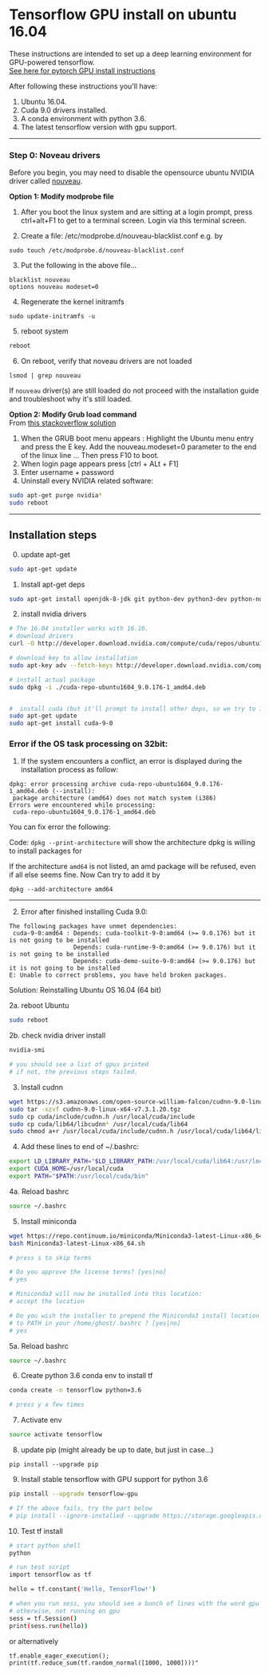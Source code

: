 # Tensorflow GPU install on ubuntu 16.04    

These instructions are intended to set up a deep learning environment for GPU-powered tensorflow.      
[See here for pytorch GPU install instructions](https://github.com/williamFalcon/pytorch-gpu-install)

After following these instructions you'll have:

1. Ubuntu 16.04. 
2. Cuda 9.0 drivers installed.
3. A conda environment with python 3.6.    
4. The latest tensorflow version with gpu support.   

---   
### Step 0: Noveau drivers     
Before you begin, you may need to disable the opensource ubuntu NVIDIA driver called [nouveau](https://nouveau.freedesktop.org/wiki/).

**Option 1: Modify modprobe file**
1. After you boot the linux system and are sitting at a login prompt, press ctrl+alt+F1 to get to a terminal screen.  Login via this terminal screen.

2. Create a file: /etc/modprobe.d/nouveau-blacklist.conf e.g. by 
```
sudo touch /etc/modprobe.d/nouveau-blacklist.conf
```
3.  Put the following in the above file...
```
blacklist nouveau
options nouveau modeset=0
```

4. Regenerate the kernel initramfs

```
sudo update-initramfs -u
```
5. reboot system   
```bash
reboot
```   
    
6. On reboot, verify that noveau drivers are not loaded   
```
lsmod | grep nouveau
```

If `nouveau` driver(s) are still loaded do not proceed with the installation guide and troubleshoot why it's still loaded.    

**Option 2: Modify Grub load command**    
From [this stackoverflow solution](https://askubuntu.com/questions/697389/blank-screen-ubuntu-15-04-update-with-nvidia-driver-nomodeset-does-not-work)    

1. When the GRUB boot menu appears : Highlight the Ubuntu menu entry and press the E key.
Add the nouveau.modeset=0 parameter to the end of the linux line ... Then press F10 to boot.   
2. When login page appears press [ctrl + ALt + F1]    
3. Enter username + password   
4. Uninstall every NVIDIA related software:   
```bash    
sudo apt-get purge nvidia*  
sudo reboot   
```   

---   
## Installation steps     


0. update apt-get   
``` bash 
sudo apt-get update
```
   
1. Install apt-get deps  
``` bash
sudo apt-get install openjdk-8-jdk git python-dev python3-dev python-numpy python3-numpy build-essential python-pip python3-pip python-virtualenv swig python-wheel libcurl3-dev curl   
```

2. install nvidia drivers 
``` bash
# The 16.04 installer works with 16.10.
# download drivers
curl -O http://developer.download.nvidia.com/compute/cuda/repos/ubuntu1604/x86_64/cuda-repo-ubuntu1604_9.0.176-1_amd64.deb

# download key to allow installation
sudo apt-key adv --fetch-keys http://developer.download.nvidia.com/compute/cuda/repos/ubuntu1604/x86_64/7fa2af80.pub

# install actual package
sudo dpkg -i ./cuda-repo-ubuntu1604_9.0.176-1_amd64.deb


#  install cuda (but it'll prompt to install other deps, so we try to install twice with a dep update in between
sudo apt-get update
sudo apt-get install cuda-9-0   
```    
### Error if the OS task processing on 32bit:

1. If the system encounters a conflict, an error is displayed during the installation process as follow:

```
dpkg: error processing archive cuda-repo-ubuntu1604_9.0.176-1_amd64.deb (--install):
 package architecture (amd64) does not match system (i386)
Errors were encountered while processing:
 cuda-repo-ubuntu1604_9.0.176-1_amd64.deb
```
You can fix error the following: 

Code: `dpkg --print-architecture` will show the architecture dpkg is willing to install packages for 

If the architecture `amd64` is not listed, an amd package will be refused, even if all else seems fine. Now Can try to add it by

```
dpkg --add-architecture amd64
```

---

2. Error after finished installing Cuda 9.0:

```
The following packages have unmet dependencies:
 cuda-9-0:amd64 : Depends: cuda-toolkit-9-0:amd64 (>= 9.0.176) but it is not going to be installed
                  Depends: cuda-runtime-9-0:amd64 (>= 9.0.176) but it is not going to be installed
                  Depends: cuda-demo-suite-9-0:amd64 (>= 9.0.176) but it is not going to be installed
E: Unable to correct problems, you have held broken packages.
```

Solution: Reinstalling Ubuntu OS 16.04 (64 bit)

2a. reboot Ubuntu
```bash
sudo reboot
```    

2b. check nvidia driver install 
``` bash
nvidia-smi   

# you should see a list of gpus printed    
# if not, the previous steps failed.   
``` 

3. Install cudnn 

``` bash
wget https://s3.amazonaws.com/open-source-william-falcon/cudnn-9.0-linux-x64-v7.3.1.20.tgz
sudo tar -xzvf cudnn-9.0-linux-x64-v7.3.1.20.tgz
sudo cp cuda/include/cudnn.h /usr/local/cuda/include
sudo cp cuda/lib64/libcudnn* /usr/local/cuda/lib64
sudo chmod a+r /usr/local/cuda/include/cudnn.h /usr/local/cuda/lib64/libcudnn*
```    

4. Add these lines to end of ~/.bashrc:   
``` bash
export LD_LIBRARY_PATH="$LD_LIBRARY_PATH:/usr/local/cuda/lib64:/usr/local/cuda/extras/CUPTI/lib64"
export CUDA_HOME=/usr/local/cuda
export PATH="$PATH:/usr/local/cuda/bin"
```   

4a. Reload bashrc     
``` bash 
source ~/.bashrc
```   

5. Install miniconda   
``` bash
wget https://repo.continuum.io/miniconda/Miniconda3-latest-Linux-x86_64.sh
bash Miniconda3-latest-Linux-x86_64.sh   

# press s to skip terms   

# Do you approve the license terms? [yes|no]
# yes

# Miniconda3 will now be installed into this location:
# accept the location

# Do you wish the installer to prepend the Miniconda3 install location
# to PATH in your /home/ghost/.bashrc ? [yes|no]
# yes    

```   

5a. Reload bashrc     
``` bash 
source ~/.bashrc
```   

6. Create python 3.6 conda env to install tf   
``` bash
conda create -n tensorflow python=3.6

# press y a few times 
```   

7. Activate env   
``` bash
source activate tensorflow   
```

8. update pip (might already be up to date, but just in case...)
```
pip install --upgrade pip
```

9. Install stable tensorflow with GPU support for python 3.6    
``` bash
pip install --upgrade tensorflow-gpu

# If the above fails, try the part below
# pip install --ignore-installed --upgrade https://storage.googleapis.com/tensorflow/linux/gpu/tensorflow_gpu-1.2.0-cp36-cp36m-linux_x86_64.whl
```   

10. Test tf install   
``` bash
# start python shell   
python

# run test script   
import tensorflow as tf   

hello = tf.constant('Hello, TensorFlow!')

# when you run sess, you should see a bunch of lines with the word gpu in them (if install worked)
# otherwise, not running on gpu
sess = tf.Session()
print(sess.run(hello))
```  

or alternatively

```
tf.enable_eager_execution(); print(tf.reduce_sum(tf.random_normal([1000, 1000])))"
```
